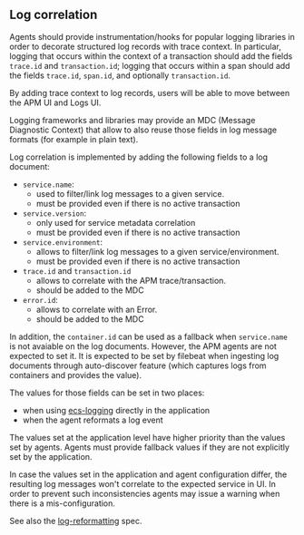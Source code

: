 ## Log correlation

Agents should provide instrumentation/hooks for popular logging libraries in order to decorate structured log records with trace context.
In particular, logging that occurs within the context of a transaction should add the fields `trace.id` and `transaction.id`;
logging that occurs within a span should add the fields `trace.id`, `span.id`, and optionally `transaction.id`.

By adding trace context to log records, users will be able to move between the APM UI and Logs UI.

Logging frameworks and libraries may provide an MDC (Message Diagnostic Context) that allow to also
reuse those fields in log message formats (for example in plain text).

Log correlation is implemented by adding the following fields to a log document:
- `service.name`:
  - used to filter/link log messages to a given service.
  - must be provided even if there is no active transaction
- `service.version`:
  - only used for service metadata correlation
  - must be provided even if there is no active transaction
- `service.environment`:
  - allows to filter/link log messages to a given service/environment.
  - must be provided even if there is no active transaction
- `trace.id` and `transaction.id`
  - allows to correlate with the APM trace/transaction.
  - should be added to the MDC
- `error.id`:
  - allows to correlate with an Error.
  - should be added to the MDC

In addition, the `container.id` can be used as a fallback when `service.name` is not avaiable on the log documents.
However, the APM agents are not expected to set it. It is expected to be set by filebeat when ingesting log
documents through auto-discover feature (which captures logs from containers and provides the value).

The values for those fields can be set in two places:
- when using [ecs-logging](https://github.com/elastic/ecs-logging) directly in the application
- when the agent reformats a log event

The values set at the application level have higher priority than the values set by agents.
Agents must provide fallback values if they are not explicitly set by the application.

In case the values set in the application and agent configuration differ, the resulting log
messages won't correlate to the expected service in UI. In order to prevent such inconsistencies
agents may issue a warning when there is a mis-configuration.

See also the [log-reformatting](log-reformatting.md) spec.

